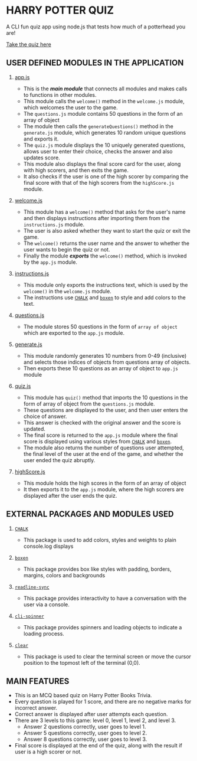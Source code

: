# HARRY POTTER QUIZ
A CLI fun quiz app using node.js that tests how much of a potterhead you are!

[Take the quiz here](https://replit.com/@bhaaratii/how-well-do-you-know-me?embed=1&output=1#README.md)


## USER DEFINED MODULES IN THE APPLICATION
1. [app.js](https://github.com/bharati-21/JS-Quiz/blob/main/app.js)
   * This is the ***main module*** that connects all modules and makes calls to functions in other modules.
   * This module calls the `welcome()` method in the `welcome.js` module, which welcomes the user to the game.
   * The `questions.js` module contains 50 questions in the form of an array of object
   * The module then calls the `generateQuestions()` method in the `generate.js` module, which generates 10 random unique questions and exports it.
   * The `quiz.js` module displays the 10 uniquely generated questions, allows user to enter their choice, checks the answer and also updates score.
   * This module also displays the final score card for the user, along with high scorers, and then exits the game.
   * It also checks if the user is one of the high scorer by comparing the final score with that of the high scorers from the `highScore.js` module.

1. [welcome.js](https://github.com/bharati-21/JS-Quiz/blob/main/welcome.js)
   * This module has a `welcome()` method that asks for the user's name and then displays instructions after importing them from the `instructions.js` module.
   * The user is also asked whether they want to start the quiz or exit the game.
   * The `welcome()` returns the user name and the answer to whether the user wants to begin the quiz or not.
   * Finally the module ***exports*** the `welcome()` method, which is invoked by the `app.js` module.

1. [instructions.js](https://github.com/bharati-21/JS-Quiz/main/instructions.js)
   * This module only exports the instructions text, which is used by the `welcome()` in the `welcome.js` module.
   * The instructions use [`CHALK`](https://www.npmjs.com/package/chalk) and [`boxen`](https://www.npmjs.com/package/boxen) to style and add colors to the text.

1. [questions.js](https://github.com/bharati-21/JS-Quiz/main/questions.js)
   * The module stores 50 questions in the form of `array of object` which are exported to the `app.js` module. 

1. [generate.js](https://github.com/bharati-21/JS-Quiz/blob/main/instructions.js)
   * This module randomly generates 10 numbers from 0-49 (inclusive) and selects those indices of objects from questions array of objects. 
   * Then exports these 10 questions as an array of object to `app.js` module

1. [quiz.js](https://github.com/bharati-21/JS-Quiz/main/quiz.js)
   * This module has `quiz()` method that imports the 10 questions in the form of array of object from the `questions.js` module.
   * These questions are displayed to the user, and then user enters the choice of answer.
   * This answer is checked with the original answer and the score is updated.
   * The final score is returned to the `app.js` module where the final score is displayed using various styles from [`CHALK`](https://www.npmjs.com/package/chalk) and [`boxen`](https://www.npmjs.com/package/boxen).
   * The module also returns the number of questions user attempted, the final level of the user at the end of the game, and whether the user ended the quiz abruptly.

1. [highScore.js](https://github.com/bharati-21/JS-Quiz/main/highScore.js)
   * This module holds the high scores in the form of an array of object
   * It then exports it to the `app.js` module, where the high scorers are displayed after the user ends the quiz.



## EXTERNAL PACKAGES AND MODULES USED
1. [`CHALK`](https://www.npmjs.com/package/chalk)
   * This package is used to add colors, styles and weights to plain console.log displays
 
1. [`boxen`](https://www.npmjs.com/package/boxen)
   * This package provides box like styles with padding, borders, margins, colors and backgrounds

1. [`readline-sync`](https://www.npmjs.com/package/readline-sync)
   * This package provides interactivity to have a conversation with the user via a console.

1. [`cli-spinner`](https://www.npmjs.com/package/cli-spinner)
   * This package provides spinners and loading objects to indicate a loading process.

1. [`clear`](https://www.npmjs.com/package/clear)
   * This package is used to clear the terminal screen or move the cursor position to the topmost left of the terminal (0,0).

## MAIN FEATURES
* This is an MCQ based quiz on Harry Potter Books Trivia. 
* Every question is played for 1 score, and there are no negative marks for incorrect answer.
* Correct answer is displayed after user attempts each question.
* There are 3 levels to this game: level 0, level 1, level 2, and level 3.
  * Answer 2 questions correctly, user goes to level 1.
  * Answer 5 questions correctly, user goes to level 2.
  * Answer 8 questions correctly, user goes to level 3.
* Final score is displayed at the end of the quiz, along with the result if user is a high scorer or not.
